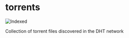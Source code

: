 torrents 
========
![Indexed](https://img.shields.io/badge/indexed-76717-blue)

Collection of torrent files discovered in the DHT network
